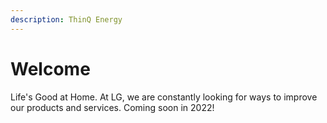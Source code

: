 ```yaml
---
description: ThinQ Energy
---
```


# Welcome

Life's Good at Home. At LG, we are constantly looking for ways to improve our products and services. Coming soon in 2022!
